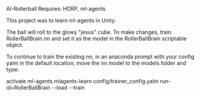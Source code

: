 AI-Rollerball
Requires: HDRP, ml-agents

This project was to learn ml-agents in Unity.

The ball will roll to the glowy "jesus" cube.
To make changes, train RollerBallBrain.nn and set it as the model in the RollerBallBrain scriptable object.

To continue to train the existing nn, in an anaconda prompt with your config yalm in the default location, move the nn model to the models folder and type:

activate ml-agents
mlagents-learn config/trainer_config.yalm run-id=RollerBallBrain --load --train